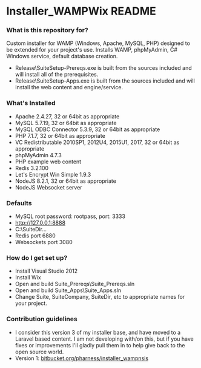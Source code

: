 # Installer_WAMPWix README #

### What is this repository for? ###

Custom installer for WAMP (Windows, Apache, MySQL, PHP) designed to be extended for your project's use. Installs WAMP, phpMyAdmin, C# Windows service, default database creation.

* Release\SuiteSetup-Prereqs.exe is built from the sources included and will install all of the prerequisites.
* Release\SuiteSetup-Apps.exe is built from the sources included and will install the web content and engine/service.

### What's Installed ###

* Apache 2.4.27, 32 or 64bit as appropriate
* MySQL 5.7.19, 32 or 64bit as appropriate
* MySQL ODBC Connector 5.3.9, 32 or 64bit as appropriate
* PHP 7.1.7, 32 or 64bit as appropriate
* VC Redistributable 2010SP1, 2012U4, 2015U1, 2017, 32 or 64bit as appropriate
* phpMyAdmin 4.7.3
* PHP example web content
* Redis 3.2.100
* Let's Encrypt Win Simple 1.9.3
* NodeJS 8.2.1, 32 or 64bit as appropriate
* NodeJS Websocket server

### Defaults ###

* MySQL root password: rootpass, port: 3333
* http://127.0.0.1:8888
* C:\SuiteDir\...
* Redis port 6880
* Websockets port 3080

### How do I get set up? ###

* Install Visual Studio 2012
* Install Wix
* Open and build Suite_Prereqs\Suite_Prereqs.sln
* Open and build Suite_Apps\Suite_Apps.sln
* Change Suite, SuiteCompany, SuiteDir, etc to appropriate names for your project.

### Contribution guidelines ###

* I consider this version 3 of my installer base, and have moved to a Laravel based content. I am not developing with/on this, but if you have fixes or improvements I'll gladly pull them in to help give back to the open source world.
* Version 1: [bitbucket.org/pharness/installer_wampnsis](https://bitbucket.org/pharness/installer_wampnsis)

